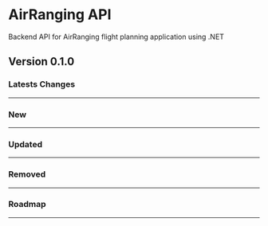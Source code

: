 # AirRanging API

Backend API for AirRanging flight planning application using .NET

## Version 0.1.0

### Latests Changes

---

### New

---

### Updated

---

### Removed

---

### Roadmap

---
